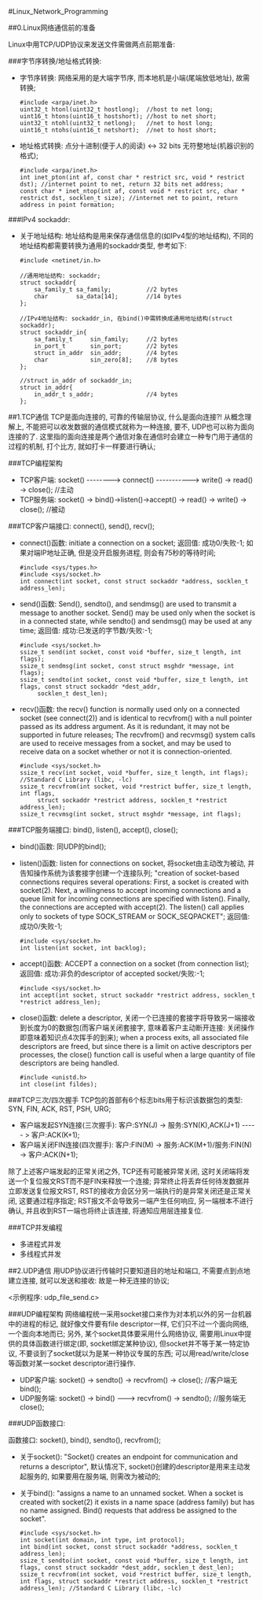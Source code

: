 #Linux_Network_Programming


##0.Linux网络通信前的准备

Linux中用TCP/UDP协议来发送文件需做两点前期准备:

###字节序转换/地址格式转换:

* 字节序转换: 网络采用的是大端字节序, 而本地机是小端(尾端放低地址), 故需转换;

	```
	#include <arpa/inet.h>
	uint32_t htonl(uint32_t hostlong);  //host to net long;	uint16_t htons(uint16_t hostshort); //host to net short;
	uint32_t ntohl(uint32_t netlong);   //net to host long;
	uint16_t ntohs(uint16_t netshort);  //net to host short;
	```

* 地址格式转换: 点分十进制(便于人的阅读) <-> 32 bits 无符整地址(机器识别的格式);

	```
	#include <arpa/inet.h>
	int inet_pton(int af, const char * restrict src, void * restrict dst); //internet point to net, return 32 bits net address;
	const char * inet_ntop(int af, const void * restrict src, char * restrict dst, socklen_t size); //internet net to point, return address in point formation;
	```

###IPv4 sockaddr:

* 关于地址结构: 地址结构是用来保存通信信息的(如IPv4型的地址结构), 不同的地址结构都需要转换为通用的sockaddr类型, 参考如下:

	```
	#include <netinet/in.h>

	//通用地址结构: sockaddr;
	struct sockaddr{
		sa_family_t sa_family;			//2 bytes
		char		sa_data[14];		//14 bytes
	};

	//IPv4地址结构: sockaddr_in, 在bind()中需转换成通用地址结构(struct sockaddr);
	struct sockaddr_in{
		sa_family_t 	sin_family;		//2 bytes
		in_port_t		sin_port;		//2 bytes
		struct in_addr	sin_addr;		//4 bytes
		char			sin_zero[8];	//8 bytes
	};

	//struct in_addr of sockaddr_in;
	struct in_addr{
		in_addr_t s_addr; 				//4 bytes
	};
	```

	
	
	

##1.TCP通信
TCP是面向连接的, 可靠的传输层协议, 什么是面向连接?! 从概念理解上, 不能把可以收发数据的通信模式就称为一种连接, 要不, UDP也可以称为面向连接的了. 这里指的面向连接是两个通信对象在通信时会建立一种专门用于通信的过程的机制, 打个比方, 就如打卡一样要进行确认;

###TCP编程架构 
* TCP客户端: socket() --------> connect() -----------> write() -> read()  -> close(); //主动
* TCP服务端: socket() -> bind()->listen()->accept() -> read()  -> write() -> close(); //被动

###TCP客户端接口: connect(), send(), recv();

* connect()函数: initiate a connection on a socket; 返回值: 成功0/失败-1; 如果对端IP地址正确, 但是没开启服务进程, 则会有75秒的等待时间;
     
	```
	#include <sys/types.h>
	#include <sys/socket.h>
	int connect(int socket, const struct sockaddr *address, socklen_t address_len);
	```
* send()函数: Send(), sendto(), and sendmsg() are used to transmit a message to another socket.  Send() may be used only when the socket is in a connected state, while sendto() and sendmsg() may be used at any time; 返回值: 成功:已发送的字节数/失败:-1;

	```
    #include <sys/socket.h>
    ssize_t send(int socket, const void *buffer, size_t length, int flags);
    ssize_t sendmsg(int socket, const struct msghdr *message, int flags);
	ssize_t sendto(int socket, const void *buffer, size_t length, int flags, const struct sockaddr *dest_addr,
         socklen_t dest_len);
	```
* recv()函数: the recv() function is normally used only on a connected socket (see connect(2)) and is identical
to recvfrom() with a null pointer passed as its address argument.  As it is redundant, it may not be supported in future releases; The recvfrom() and recvmsg() system calls are used to receive messages from a socket, and may be used to receive data on a socket whether or not it is connection-oriented.

	```
    #include <sys/socket.h>
    ssize_t recv(int socket, void *buffer, size_t length, int flags);	//Standard C Library (libc, -lc)
    ssize_t recvfrom(int socket, void *restrict buffer, size_t length, int flags,
         struct sockaddr *restrict address, socklen_t *restrict address_len);
    ssize_t recvmsg(int socket, struct msghdr *message, int flags);
    ``` 

###TCP服务端接口: bind(), listen(), accept(), close();

* bind()函数: 同UDP的bind();
* listen()函数: listen for connections on socket, 将socket由主动改为被动, 并告知操作系统为该套接字创建一个连接队列; "creation of socket-based connections requires several operations: First, a socket is created with socket(2).  Next, a willingness to accept incoming connections and a queue limit for incoming connections are specified with listen().  Finally, the connections are accepted with accept(2).  The listen() call applies only to sockets of type SOCK_STREAM or SOCK_SEQPACKET"; 返回值: 成功0/失败-1;

	```
    #include <sys/socket.h>
    int listen(int socket, int backlog);
	```
* accept()函数: ACCEPT a connection on a socket (from connection list); 返回值: 成功:非负的descriptor of accepted socket/失败:-1;

	```
    #include <sys/socket.h>
    int accept(int socket, struct sockaddr *restrict address, socklen_t *restrict address_len);
	```
* close()函数: delete a descriptor, 关闭一个已连接的套接字将导致另一端接收到长度为0的数据包(而客户端关闭套接字, 意味着客户主动断开连接: 关闭操作即意味着知识点4次挥手的到来); when a process exits, all associated file descriptors are freed, but since there is a limit on active descriptors per processes, the close() function call is useful when a large quantity of file descriptors are being handled.

	```
    #include <unistd.h>
    int close(int fildes);
    ```
    
###TCP三次/四次握手
TCP包的首部有6个标志bits用于标识该数据包的类型: SYN, FIN, ACK, RST, PSH, URG;

* 客户端发起SYN连接(三次握手): 客户:SYN(J) -> 服务:SYN(K),ACK(J+1) ----- > 客户:ACK(K+1);
* 客户端关闭FIN连接(四次握手): 客户:FIN(M) -> 服务:ACK(M+1)/服务:FIN(N) -> 客户:ACK(N+1);

除了上述客户端发起的正常关闭之外, TCP还有可能被异常关闭, 这时关闭端将发送一个复位报文RST而不是FIN来释放一个连接; 异常终止将丢弃任何待发数据并立即发送复位报文RST, RST的接收方会区分另一端执行的是异常关闭还是正常关闭, 这要通过程序指定; RST报文不会导致另一端产生任何响应, 另一端根本不进行确认, 并且收到RST一端也将终止该连接, 将通知应用层连接复位.

###TCP并发编程
* 多进程式并发
* 多线程式并发


##2.UDP通信
用UDP协议进行传输时只要知道目的地址和端口, 不需要点到点地建立连接, 就可以发送和接收: 故是一种无连接的协议;

<示例程序: udp\_file\_send.c>

###UDP编程架构
网络编程统一采用socket接口来作为对本机以外的另一台机器中的进程的标记, 就好像文件要有file descriptor一样, 它们只不过一个面向网络, 一个面向本地而已; 另外, 某个socket具体要采用什么网络协议, 需要用Linux中提供的具体函数进行绑定(即, socket绑定某种协议), 但socket并不等于某一特定协议, 不要谈到了socket就以为是某一种协议专属的东西; 可以用read/write/close等函数对某一socket descriptor进行操作.

* UDP客户端: socket() -> sendto() -> recvfrom() -> close();  //客户端无bind();
* UDP服务端: socket() -> bind() ---> recvfrom() -> sendto(); //服务端无close();

###UDP函数接口:

函数接口: socket(), bind(), sendto(), recvfrom();

* 关于socket(): "Socket() creates an endpoint for communication and returns a descriptor", 默认情况下, socket()创建的descriptor是用来主动发起服务的, 如果要用在服务端, 则需改为被动的;

* 关于bind(): "assigns a name to an unnamed socket.  When a socket is created with socket(2) it exists in a name space (address family) but has no name assigned.  Bind() requests that address be assigned to the socket".
	
	```
	#include <sys/socket.h>
	int socket(int domain, int type, int protocol);
	int bind(int socket, const struct sockaddr *address, socklen_t address_len);
	ssize_t sendto(int socket, const void *buffer, size_t length, int flags, const struct sockaddr *dest_addr, socklen_t dest_len);
	ssize_t recvfrom(int socket, void *restrict buffer, size_t length, int flags, struct sockaddr *restrict address, socklen_t *restrict address_len); //Standard C Library (libc, -lc)
	```

